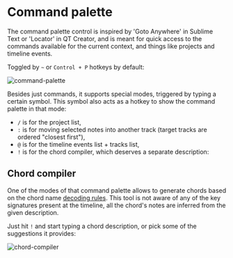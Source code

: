 # Command palette

The command palette control is inspired by 'Goto Anywhere' in Sublime Text or 'Locator' in QT Creator, and is meant for quick access to the commands available for the current context, and things like projects and timeline events.

Toggled by `~` or `Control + P` hotkeys by default:

![command-palette]

Besides just commands, it supports special modes, triggered by typing a certain symbol. This symbol also acts as a hotkey to show the command palette in that mode:

* `/` is for the project list,
* `:` is for moving selected notes into another track (target tracks are ordered "closest first"),
* `@` is for the timeline events list + tracks list,
* `!` is for the chord compiler, which deserves a separate description:

## Chord compiler

One of the modes of that command palette allows to generate chords based on the chord name [decoding rules](https://en.wikipedia.org/wiki/Chord_letters). This tool is not aware of any of the key signatures present at the timeline, all the chord's notes are inferred from the given description.

Just hit `!` and start typing a chord description, or pick some of the suggestions it provides:

![chord-compiler]


[chord-compiler]: images/chord-compiler.png "The chord compiler"
[command-palette]: images/command-palette.png "The command palette"
